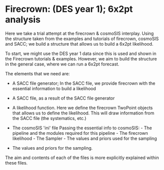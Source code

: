 # Firecrown: (DES year 1); 6x2pt analysis

Here we take a trial attempt at the firecrown & cosmoSIS interplay.
Using the structure taken from the examples and tutorials of firecrown, cosmoSIS and SACC; 
we build a structure that allows us to build a 6x2pt likelihood.

To start, we might use the DES year 1 data since this is used and shown in the Firecrown 
tutorials & examples. However, we aim to build the structure in the general case, where we 
can run a 6x2pt forecast.

The elements that we need are:
- A SACC file generator;
    In the SACC file, we provide firecrown with the essential information to build a likelihood
- A SACC file, as a result of the SACC file generator 
- A likelihood function.
    Here we define the firecrown TwoPoint objects that allows us to define the likelihood.
    This will draw information from the SACC file (the systematics, etc.)
- The cosmoSIS 'ini' file
    Passing the essential info to cosmoSIS:
        - The pipeline and the modules required for this pipeline
        - The firecrown likelihood
        - The Sampler
        - The values and priors used for the sampling 

- The values and priors for the sampling.

The aim and contents of each of the files is more explicitly explained within these files.